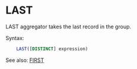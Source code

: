 # LAST

LAST aggregator takes the last record in the group.

Syntax:
```sql
    LAST([DISTINCT] expression)
```

See also: [FIRST](First)